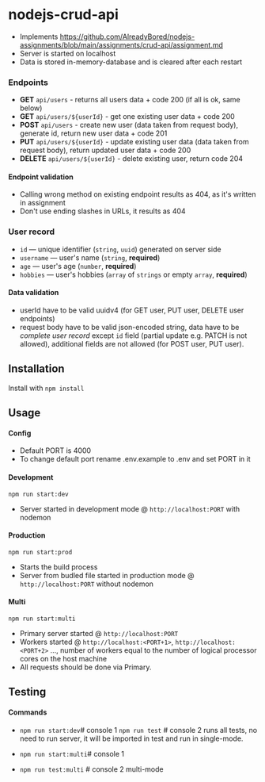 # nodejs-crud-api

* Implements https://github.com/AlreadyBored/nodejs-assignments/blob/main/assignments/crud-api/assignment.md
* Server is started on localhost
* Data is stored in-memory-database and is cleared after each restart

### Endpoints
- **GET** `api/users` - returns all users data + code 200 (if all is ok, same below)
- **GET** `api/users/${userId}` - get one existing user data + code 200
- **POST** `api/users` - create new user (data taken from request body), generate id, return new user data + code 201
- **PUT** `api/users/${userId}` - update existing user data (data taken from request body), return updated user data + code 200
- **DELETE** `api/users/${userId}` - delete existing user, return code 204

#### Endpoint validation
- Calling wrong method on existing endpoint results as 404, as it's written in assignment
- Don't use ending slashes in URLs, it results as 404

### User record
- `id` — unique identifier (`string`, `uuid`) generated on server side
- `username` — user's name (`string`, **required**)
- `age` — user's age (`number`, **required**)
- `hobbies` — user's hobbies (`array` of `strings` or empty `array`, **required**)

#### Data validation
- userId have to be valid uuidv4 (for GET user, PUT user, DELETE user endpoints)
- request body have to be valid json-encoded string, data have to be _complete user record_ except `id` field (partial update e.g. PATCH is not allowed), additional fields are not allowed (for POST user, PUT user).

## Installation
Install with `npm install`


## Usage

#### Config
* Default PORT is 4000
* To change default port rename .env.example to .env and set PORT in it

#### Development
`npm run start:dev`

* Server started in development mode @ `http://localhost:PORT` with nodemon

#### Production

`npm run start:prod`

* Starts the build process
* Server from budled file started in production mode @ `http://localhost:PORT` without nodemon

#### Multi

`npm run start:multi`

* Primary server started @ `http://localhost:PORT`
* Workers started @ `http://localhost:<PORT+1>`, `http://localhost:<PORT+2>` ..., number of workers equal to the number of logical processor cores on the host machine
* All requests should be done via Primary.

## Testing

#### Commands

* `npm run start:dev`# console 1
`npm run test` # console 2     runs all tests, no need to run server, it will be imported in test and run in single-mode.


* `npm run start:multi`# console 1
* `npm run test:multi` # console 2  multi-mode
